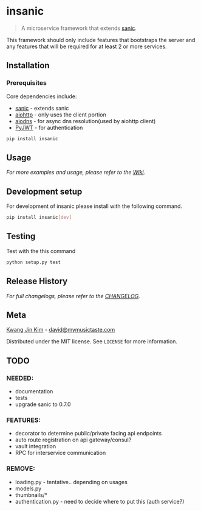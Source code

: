 # insanic

> A microservice framework that extends [sanic](sanic).

This framework should only include features that bootstraps
the server and any features that will be required for at least 2 or more services.

## Installation

### Prerequisites

Core dependencies include:

- [sanic](sanic) - extends sanic
- [aiohttp](aiohttp) - only uses the client portion
- [aiodns](aiodns) - for async dns resolution(used by aiohttp client)
- [PyJWT](pyjwt) - for authentication

```sh
pip install insanic
```

## Usage




_For more examples and usage, please refer to the [Wiki][wiki]._

## Development setup

For development of insanic please install with the following command.

```sh
pip install insanic[dev]
```

## Testing

Test with the this command

```sh
python setup.py test
```

## Release History

_For full changelogs, please refer to the [CHANGELOG][changelog]._


## Meta

[Kwang Jin Kim](https://github.com/crazytruth) - david@mymusictaste.com

Distributed under the MIT license. See ``LICENSE`` for more information.


## TODO

### NEEDED:

- documentation
- tests
- upgrade sanic to 0.7.0

### FEATURES:

- decorator to determine public/private facing api endpoints
- auto route registration on api gateway/consul?
- vault integration
- RPC for interservice communication

### REMOVE:

- loading.py - tentative.. depending on usages
- models.py
- thumbnails/*
- authentication.py - need to decide where to put this (auth service?)

<!-- Markdown link & img dfn's -->
[wiki]: https://github.com/MyMusicTaste/insanic/wiki
[sanic]: https://github.com/channelcat/sanic
[changelog]: https://github.com/MyMusicTaste/insanic/blob/master/CHANGELOG.md
[aiohttp]: https://aiohttp.readthedocs.io/en/stable/
[aiodns]: https://github.com/saghul/aiodns
[pyjwt]: https://github.com/jpadilla/pyjwt